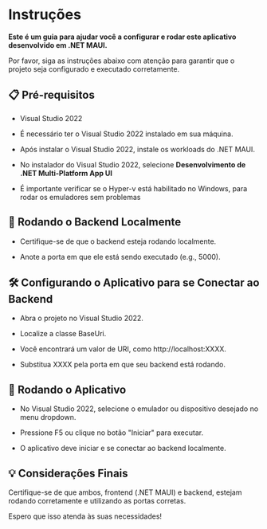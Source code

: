 # Instruções

**Este é um guia para ajudar você a configurar e rodar este aplicativo desenvolvido em .NET MAUI.**

Por favor, siga as instruções abaixo com atenção para garantir que o projeto seja configurado e executado corretamente.

## 📋 Pré-requisitos
* Visual Studio 2022

* É necessário ter o Visual Studio 2022 instalado em sua máquina.

* Após instalar o Visual Studio 2022, instale os workloads do .NET MAUI.

* No instalador do Visual Studio 2022, selecione **Desenvolvimento de .NET Multi-Platform App UI**

* É importante verificar se o Hyper-v está habilitado no Windows, para rodar os emuladores sem problemas

## 🔧 Rodando o Backend Localmente

* Certifique-se de que o backend esteja rodando localmente.

* Anote a porta em que ele está sendo executado (e.g., 5000).

## 🛠 Configurando o Aplicativo para se Conectar ao Backend

* Abra o projeto no Visual Studio 2022.

* Localize a classe BaseUri.
* Você encontrará um valor de URI, como http://localhost:XXXX.
* Substitua XXXX pela porta em que seu backend está rodando.

## 🚀 Rodando o Aplicativo

* No Visual Studio 2022, selecione o emulador ou dispositivo desejado no menu dropdown.

* Pressione F5 ou clique no botão "Iniciar" para executar.

* O aplicativo deve iniciar e se conectar ao backend localmente.

## 💡 Considerações Finais
Certifique-se de que ambos, frontend (.NET MAUI) e backend, estejam rodando corretamente e utilizando as portas corretas.

Espero que isso atenda às suas necessidades!
